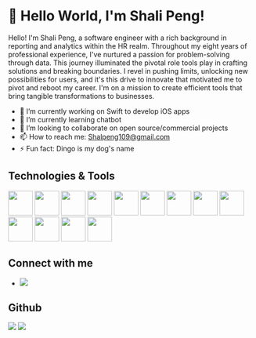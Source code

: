# 👋 Hello World, I'm Shali Peng!

Hello! I'm Shali Peng, a software engineer with a rich background in reporting and analytics within the HR realm. Throughout my eight years of professional experience, I've nurtured a passion for problem-solving through data. This journey illuminated the pivotal role tools play in crafting solutions and breaking boundaries. I revel in pushing limits, unlocking new possibilities for users, and it's this drive to innovate that motivated me to pivot and reboot my career. I'm on a mission to create efficient tools that bring tangible transformations to businesses.

- 🔭 I’m currently working on Swift to develop iOS apps
- 🌱 I’m currently learning chatbot
- 👯 I’m looking to collaborate on open source/commercial projects
- 📫 How to reach me: Shalpeng109@gmail.com
- ⚡ Fun fact: Dingo is my dog's name

## Technologies & Tools

<img height="50" src="https://cdn.jsdelivr.net/gh/devicons/devicon/icons/javascript/javascript-original.svg"/>
<img height="50" src="https://cdn.jsdelivr.net/gh/devicons/devicon/icons/ruby/ruby-original.svg"/>
<img height="50" src="https://cdn.jsdelivr.net/gh/devicons/devicon/icons/rails/rails-original.svg"/>
<img height="50" src="https://cdn.jsdelivr.net/gh/devicons/devicon/icons/python/python-original.svg"/>
<img height="50" src="https://cdn.jsdelivr.net/gh/devicons/devicon/icons/jupyter/jupyter-original.svg"/>
<img height="50" src="https://cdn.jsdelivr.net/gh/devicons/devicon/icons/numpy/numpy-original.svg"/>
<img height="50" src="https://cdn.jsdelivr.net/gh/devicons/devicon/icons/react/react-original.svg"/>
<img height="50" src="https://cdn.jsdelivr.net/gh/devicons/devicon/icons/postgresql/postgresql-original.svg"/>
<img height="50" src="https://cdn.jsdelivr.net/gh/devicons/devicon/icons/html5/html5-original.svg"/>
<img height="50" src="https://cdn.jsdelivr.net/gh/devicons/devicon/icons/css3/css3-original.svg"/>
<img height="50" src="https://cdn.jsdelivr.net/gh/devicons/devicon/icons/git/git-plain.svg"/>
<img height="50" src="https://cdn.jsdelivr.net/gh/devicons/devicon/icons/heroku/heroku-original.svg"/>
<img height="50" src="https://cdn.jsdelivr.net/gh/devicons/devicon/icons/swift/swift-original.svg"/>


## Connect with me
- [![](https://img.shields.io/badge/linkedin-%230077B5.svg?style=for-the-badge&logo=linkedin)](https://www.linkedin.com/in/shalipeng/)


## Github 



<img src="https://github-readme-stats.vercel.app/api/top-langs?username=dingodang1113"/>

<img src="https://github-readme-streak-stats.herokuapp.com/?user=dingodang1113"/>
